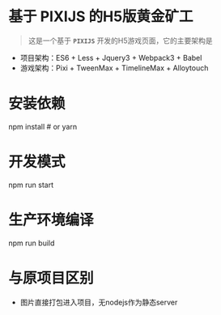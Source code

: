# 基于 PIXIJS 的H5版黄金矿工

> 这是一个基于 **`PIXIJS`** 开发的H5游戏页面，它的主要架构是
- 项目架构：ES6 + Less + Jquery3 + Webpack3 + Babel
- 游戏架构：Pixi + TweenMax + TimelineMax + Alloytouch

# 安装依赖
npm install # or yarn

# 开发模式
npm run start

# 生产环境编译
npm run build

# 与原项目区别 
-  图片直接打包进入项目，无nodejs作为静态server
